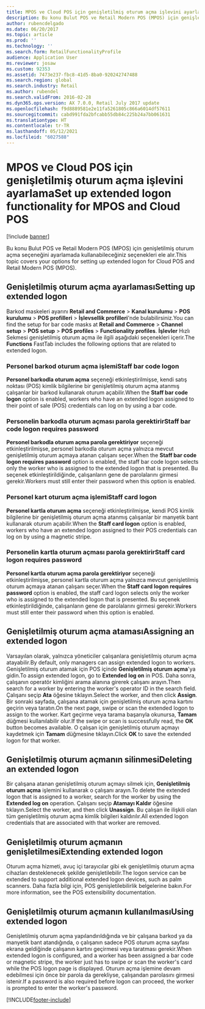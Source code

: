 ```yaml
---
title: MPOS ve Cloud POS için genişletilmiş oturum açma işlevini ayarlama
description: Bu konu Bulut POS ve Retail Modern POS (MPOS) için genişletilmiş oturum açma seçeneğini ayarlamada kullanabileceğiniz seçenekleri ele alır.
author: rubencdelgado
ms.date: 06/20/2017
ms.topic: article
ms.prod: ''
ms.technology: ''
ms.search.form: RetailFunctionalityProfile
audience: Application User
ms.reviewer: josaw
ms.custom: 92353
ms.assetid: 7473e237-fbc8-41d5-8ba0-920242747488
ms.search.region: global
ms.search.industry: Retail
ms.author: rubendel
ms.search.validFrom: 2016-02-28
ms.dyn365.ops.version: AX 7.0.0, Retail July 2017 update
ms.openlocfilehash: f9d8889581e2e11fa5261805c866a6014df57611
ms.sourcegitcommit: cabd991fda2bfcabb55db84c225b24a7bb061631
ms.translationtype: HT
ms.contentlocale: tr-TR
ms.lasthandoff: 05/12/2021
ms.locfileid: "6027588"
---
```

# <a name="set-up-extended-logon-functionality-for-mpos-and-cloud-pos"></a><span data-ttu-id="1435a-103">MPOS ve Cloud POS için genişletilmiş oturum açma işlevini ayarlama</span><span class="sxs-lookup"><span data-stu-id="1435a-103">Set up extended logon functionality for MPOS and Cloud POS</span></span>

[!include [banner](includes/banner.md)]

<span data-ttu-id="1435a-104">Bu konu Bulut POS ve Retail Modern POS (MPOS) için genişletilmiş oturum açma seçeneğini ayarlamada kullanabileceğiniz seçenekleri ele alır.</span><span class="sxs-lookup"><span data-stu-id="1435a-104">This topic covers your options for setting up extended logon for Cloud POS and Retail Modern POS (MPOS).</span></span>

## <a name="setting-up-extended-logon"></a><span data-ttu-id="1435a-105">Genişletilmiş oturum açma ayarlaması</span><span class="sxs-lookup"><span data-stu-id="1435a-105">Setting up extended logon</span></span>

<span data-ttu-id="1435a-106">Barkod maskeleri ayarını **Retail and Commerce** &gt; **Kanal kurulumu** &gt; **POS kurulumu** &gt; **POS profilleri** &gt; **İşlevsellik profilleri**'nde bulabilirsiniz.</span><span class="sxs-lookup"><span data-stu-id="1435a-106">You can find the setup for bar code masks at **Retail and Commerce** &gt; **Channel setup** &gt; **POS setup** &gt; **POS profiles** &gt; **Functionality profiles**.</span></span> <span data-ttu-id="1435a-107">**İşlevler** Hızlı Sekmesi genişletilmiş oturum açma ile ilgili aşağıdaki seçenekleri içerir.</span><span class="sxs-lookup"><span data-stu-id="1435a-107">The **Functions** FastTab includes the following options that are related to extended logon.</span></span>

### <a name="staff-bar-code-logon"></a><span data-ttu-id="1435a-108">Personel barkod oturum açma işlemi</span><span class="sxs-lookup"><span data-stu-id="1435a-108">Staff bar code logon</span></span>

<span data-ttu-id="1435a-109">**Personel barkodla oturum açma** seçeneği etkinleştirilmişse, kendi satış noktası (POS) kimlik bilgilerine bir genişletilmiş oturum açma atanmış çalışanlar bir barkod kullanarak oturum açabilir.</span><span class="sxs-lookup"><span data-stu-id="1435a-109">When the **Staff bar code logon** option is enabled, workers who have an extended logon assigned to their point of sale (POS) credentials can log on by using a bar code.</span></span>

### <a name="staff-bar-code-logon-requires-password"></a><span data-ttu-id="1435a-110">Personelin barkodla oturum açması parola gerektirir</span><span class="sxs-lookup"><span data-stu-id="1435a-110">Staff bar code logon requires password</span></span>

<span data-ttu-id="1435a-111">**Personel barkodla oturum açma parola gerektiriyor** seçeneği etkinleştirilmişse, personel barkodla oturum açma yalnızca mevcut genişletilmiş oturum açmaya atanan çalışanı seçer.</span><span class="sxs-lookup"><span data-stu-id="1435a-111">When the **Staff bar code logon requires password** option is enabled, the staff bar code logon selects only the worker who is assigned to the extended logon that is presented.</span></span> <span data-ttu-id="1435a-112">Bu seçenek etkinleştirildiğinde, çalışanların gene de parolalarını girmesi gerekir.</span><span class="sxs-lookup"><span data-stu-id="1435a-112">Workers must still enter their password when this option is enabled.</span></span>

### <a name="staff-card-logon"></a><span data-ttu-id="1435a-113">Personel kart oturum açma işlemi</span><span class="sxs-lookup"><span data-stu-id="1435a-113">Staff card logon</span></span>

<span data-ttu-id="1435a-114">**Personel kartla oturum açma** seçeneği etkinleştirilmişse, kendi POS kimlik bilgilerine bir genişletilmiş oturum açma atanmış çalışanlar bir manyetik bant kullanarak oturum açabilir.</span><span class="sxs-lookup"><span data-stu-id="1435a-114">When the **Staff card logon** option is enabled, workers who have an extended logon assigned to their POS credentials can log on by using a magnetic stripe.</span></span>

### <a name="staff-card-logon-requires-password"></a><span data-ttu-id="1435a-115">Personelin kartla oturum açması parola gerektirir</span><span class="sxs-lookup"><span data-stu-id="1435a-115">Staff card logon requires password</span></span>

<span data-ttu-id="1435a-116">**Personel kartla oturum açma parola gerektiriyor** seçeneği etkinleştirilmişse, personel kartla oturum açma yalnızca mevcut genişletilmiş oturum açmaya atanan çalışanı seçer.</span><span class="sxs-lookup"><span data-stu-id="1435a-116">When the **Staff card logon requires password** option is enabled, the staff card logon selects only the worker who is assigned to the extended logon that is presented.</span></span> <span data-ttu-id="1435a-117">Bu seçenek etkinleştirildiğinde, çalışanların gene de parolalarını girmesi gerekir.</span><span class="sxs-lookup"><span data-stu-id="1435a-117">Workers must still enter their password when this option is enabled.</span></span>

## <a name="assigning-an-extended-logon"></a><span data-ttu-id="1435a-118">Genişletilmiş oturum açma ataması</span><span class="sxs-lookup"><span data-stu-id="1435a-118">Assigning an extended logon</span></span>

<span data-ttu-id="1435a-119">Varsayılan olarak, yalnızca yöneticiler çalışanlara genişletilmiş oturum açma atayabilir.</span><span class="sxs-lookup"><span data-stu-id="1435a-119">By default, only managers can assign extended logon to workers.</span></span> <span data-ttu-id="1435a-120">Genişletilmiş oturum atamak için POS içinde **Genişletilmiş oturum açma**'ya gidin.</span><span class="sxs-lookup"><span data-stu-id="1435a-120">To assign extended logon, go to **Extended log on** in POS.</span></span> <span data-ttu-id="1435a-121">Daha sonra, çalışanın operatör kimliğini arama alanına girerek çalışanı arayın.</span><span class="sxs-lookup"><span data-stu-id="1435a-121">Then search for a worker by entering the worker's operator ID in the search field.</span></span> <span data-ttu-id="1435a-122">Çalışanı seçip **Ata** öğesine tıklayın.</span><span class="sxs-lookup"><span data-stu-id="1435a-122">Select the worker, and then click **Assign**.</span></span> <span data-ttu-id="1435a-123">Bir sonraki sayfada, çalışana atamak için genişletilmiş oturum açma kartını geçirin veya taratın.</span><span class="sxs-lookup"><span data-stu-id="1435a-123">On the next page, swipe or scan the extended logon to assign to the worker.</span></span> <span data-ttu-id="1435a-124">Kart geçirme veya tarama başarıyla okunursa, **Tamam** düğmesi kullanılabilir olur.</span><span class="sxs-lookup"><span data-stu-id="1435a-124">If the swipe or scan is successfully read, the **OK** button becomes available.</span></span> <span data-ttu-id="1435a-125">O çalışan için genişletilmiş oturum açmayı kaydetmek için **Tamam** düğmesine tıklayın.</span><span class="sxs-lookup"><span data-stu-id="1435a-125">Click **OK** to save the extended logon for that worker.</span></span>

## <a name="deleting-an-extended-logon"></a><span data-ttu-id="1435a-126">Genişletilmiş oturum açmanın silinmesi</span><span class="sxs-lookup"><span data-stu-id="1435a-126">Deleting an extended logon</span></span>

<span data-ttu-id="1435a-127">Bir çalışana atanan genişletilmiş oturum açmayı silmek için, **Genişletilmiş oturum açma** işlemini kullanarak o çalışanı arayın.</span><span class="sxs-lookup"><span data-stu-id="1435a-127">To delete the extended logon that is assigned to a worker, search for the worker by using the **Extended log on** operation.</span></span> <span data-ttu-id="1435a-128">Çalışanı seçip **Atamayı Kaldır** öğesine tıklayın.</span><span class="sxs-lookup"><span data-stu-id="1435a-128">Select the worker, and then click **Unassign**.</span></span> <span data-ttu-id="1435a-129">Bu çalışan ile ilişkili olan tüm genişletilmiş oturum açma kimlik bilgileri kaldırılır.</span><span class="sxs-lookup"><span data-stu-id="1435a-129">All extended logon credentials that are associated with that worker are removed.</span></span>

## <a name="extending-extended-logon"></a><span data-ttu-id="1435a-130">Genişletilmiş oturum açmanın genişletilmesi</span><span class="sxs-lookup"><span data-stu-id="1435a-130">Extending extended logon</span></span>

<span data-ttu-id="1435a-131">Oturum açma hizmeti, avuç içi tarayıcılar gibi ek genişletilmiş oturum açma cihazları desteklenecek şekilde genişletilebilir.</span><span class="sxs-lookup"><span data-stu-id="1435a-131">The logon service can be extended to support additional extended logon devices, such as palm scanners.</span></span> <span data-ttu-id="1435a-132">Daha fazla bilgi için, POS genişletilebilirlik belgelerine bakın.</span><span class="sxs-lookup"><span data-stu-id="1435a-132">For more information, see the POS extensibility documentation.</span></span>

## <a name="using-extended-logon"></a><span data-ttu-id="1435a-133">Genişletilmiş oturum açmanın kullanılması</span><span class="sxs-lookup"><span data-stu-id="1435a-133">Using extended logon</span></span>

<span data-ttu-id="1435a-134">Genişletilmiş oturum açma yapılandırıldığında ve bir çalışana barkod ya da manyetik bant atandığında, o çalışanın sadece POS oturum açma sayfası ekrana geldiğinde çalışanın kartını geçirmesi veya taratması gerekir.</span><span class="sxs-lookup"><span data-stu-id="1435a-134">When extended logon is configured, and a worker has been assigned a bar code or magnetic stripe, the worker just has to swipe or scan the worker's card while the POS logon page is displayed.</span></span> <span data-ttu-id="1435a-135">Oturum açma işlemine devam edebilmesi için önce bir parola da gerekliyse, çalışandan parolasını girmesi istenir.</span><span class="sxs-lookup"><span data-stu-id="1435a-135">If a password is also required before logon can proceed, the worker is prompted to enter the worker's password.</span></span>


[!INCLUDE[footer-include](../includes/footer-banner.md)]